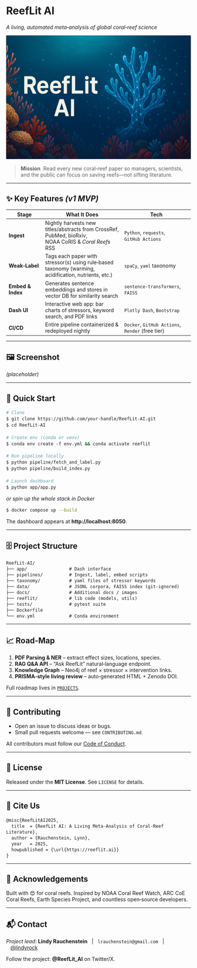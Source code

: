 # ReefLit AI

*A living, automated meta‑analysis of global coral‑reef science*

![ReefLit AI banner](docs/img/banner.png)

> **Mission**  Read every new coral‑reef paper so managers, scientists, and the public can focus on saving reefs—not sifting literature.

---

## ✨ Key Features _(v1 MVP)_

| Stage | What It Does | Tech |
|-------|--------------|------|
| **Ingest** | Nightly harvests new titles/abstracts from CrossRef, PubMed, bioRxiv, NOAA CoRIS & *Coral Reefs* RSS | `Python`, `requests`, `GitHub Actions` |
| **Weak‑Label** | Tags each paper with stressor(s) using rule‑based taxonomy (warming, acidification, nutrients, etc.) | `spaCy`, `yaml` taxonomy |
| **Embed & Index** | Generates sentence embeddings and stores in vector DB for similarity search | `sentence‑transformers`, `FAISS` |
| **Dash UI** | Interactive web app: bar charts of stressors, keyword search, and PDF links | `Plotly Dash`, `Bootstrap` |
| **CI/CD** | Entire pipeline containerized & redeployed nightly | `Docker`, `GitHub Actions`, `Render` (free tier) |

---

## 🖼️ Screenshot

*(placeholder)*

---

## 🚀 Quick Start

```bash
# Clone
$ git clone https://github.com/your‑handle/ReefLit‑AI.git
$ cd ReefLit‑AI

# Create env (conda or venv)
$ conda env create ‑f env.yml && conda activate reeflit

# Run pipeline locally
$ python pipeline/fetch_and_label.py
$ python pipeline/build_index.py

# Launch dashboard
$ python app/app.py
```

_or spin up the whole stack in Docker_

```bash
$ docker compose up --build
```

The dashboard appears at **http://localhost:8050**.

---

## 🗄️ Project Structure

```
ReefLit‑AI/
├── app/                # Dash interface
├── pipelines/          # Ingest, label, embed scripts
├── taxonomy/           # yaml files of stressor keywords
├── data/               # JSONL corpora, FAISS index (git‑ignored)
├── docs/               # Additional docs / images
├── reeflit/            # lib code (models, utils)
├── tests/              # pytest suite
├── Dockerfile
└── env.yml             # Conda environment
```

---

## 📈 Road‑Map

1. **PDF Parsing & NER** – extract effect sizes, locations, species.
2. **RAG Q&A API** – “Ask ReefLit” natural‑language endpoint.
3. **Knowledge Graph** – Neo4j of reef × stressor × intervention links.
4. **PRISMA‑style living review** – auto‑generated HTML + Zenodo DOI.

Full roadmap lives in [`PROJECTS`](https://github.com/your‑handle/ReefLit‑AI/projects).

---

## 🤝 Contributing

* Open an issue to discuss ideas or bugs.
* Small pull requests welcome — see `CONTRIBUTING.md`.

All contributors must follow our [Code of Conduct](CODE_OF_CONDUCT.md).

---

## 📜 License

Released under the **MIT License**. See `LICENSE` for details.

---

## 📣 Cite Us

```text
@misc{ReefLitAI2025,
  title  = {ReefLit AI: A Living Meta‑Analysis of Coral‑Reef Literature},
  author = {Rauchenstein, Lynn},
  year   = 2025,
  howpublished = {\url{https://reeflit.ai}}
}
```

---

## 🙏 Acknowledgements

Built with 😍 for coral reefs. Inspired by NOAA Coral Reef Watch, ARC CoE Coral Reefs, Earth Species Project, and countless open‑source developers.

---

## 📬 Contact

*Project lead*: **Lindy Rauchenstein**   |   `lrauchenstein@gmail.com`   |   [@lindyrock](https://twitter.com/lindyrock)

Follow the project: **@ReefLit_AI** on Twitter/X.


